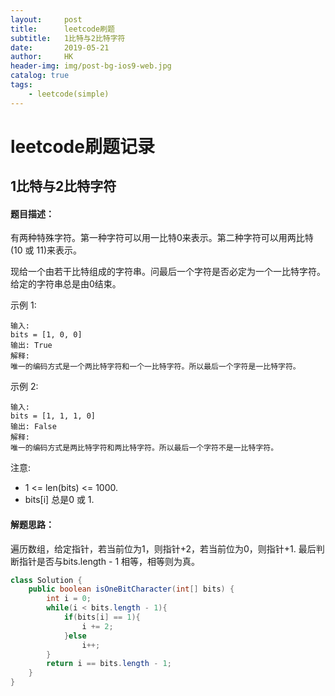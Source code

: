 ```yaml
---
layout:     post
title:      leetcode刷题
subtitle:   1比特与2比特字符
date:       2019-05-21
author:     HK
header-img: img/post-bg-ios9-web.jpg
catalog: true
tags:
    - leetcode(simple)
---
```

# leetcode刷题记录
## 1比特与2比特字符

#### 题目描述：
有两种特殊字符。第一种字符可以用一比特0来表示。第二种字符可以用两比特(10 或 11)来表示。

现给一个由若干比特组成的字符串。问最后一个字符是否必定为一个一比特字符。给定的字符串总是由0结束。

示例 1:

    输入: 
    bits = [1, 0, 0]
    输出: True
    解释: 
    唯一的编码方式是一个两比特字符和一个一比特字符。所以最后一个字符是一比特字符。
示例 2:

    输入: 
    bits = [1, 1, 1, 0]
    输出: False
    解释: 
    唯一的编码方式是两比特字符和两比特字符。所以最后一个字符不是一比特字符。
注意:

* 1 <= len(bits) <= 1000.
* bits[i] 总是0 或 1.

#### 解题思路：
遍历数组，给定指针，若当前位为1，则指针+2，若当前位为0，则指针+1. 最后判断指针是否与bits.length - 1 相等，相等则为真。
```java
class Solution {
    public boolean isOneBitCharacter(int[] bits) {
        int i = 0;
        while(i < bits.length - 1){
            if(bits[i] == 1){
                i += 2;
            }else
                i++;
        }
        return i == bits.length - 1;
    }
}
```
